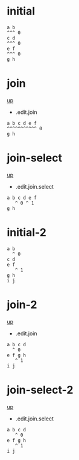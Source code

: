 # initial

```
a b
^^^ 0
c d
^^^ 0
e f
^^^ 0
g h
```

# join
[up](#initial)

- .edit.join

```
a b c d e f
^^^^^^^^^^^ 0
g h
```

# join-select
[up](#initial)

- .edit.join.select

```
a b c d e f
   ^ 0 ^ 1
g h
```

# initial-2

```
a b
  ^ 0
c d
e f
   ^ 1
g h
i j
```

# join-2
[up](#initial-2)

- .edit.join

```
a b c d
  ^ 0
e f g h
   ^ 1
i j
```

# join-select-2
[up](#initial-2)

- .edit.join.select

```
a b c d
   ^ 0
e f g h
   ^ 1
i j
```
